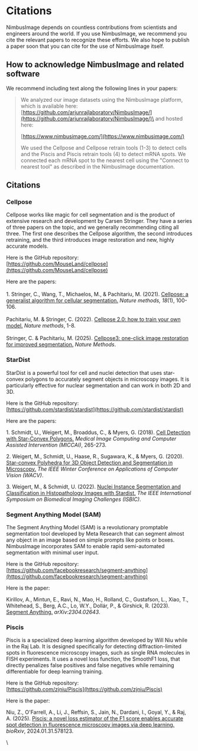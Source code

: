 # Citations

NimbusImage depends on countless contributions from scientists and engineers around the world. If you use NimbusImage, we recommend you cite the relevant papers to recognize these efforts. We also hope to publish a paper soon that you can cite for the use of NimbusImage itself.

## How to acknowledge NimbusImage and related software

We recommend including text along the following lines in your papers:

> We analyzed our image datasets using the NimbusImage platform, which is available here:\
> [https://github.com/arjunrajlaboratory/NimbusImage/](https://github.com/arjunrajlaboratory/NimbusImage/)\
> and hosted here:
>
> [https://www.nimbusimage.com/](https://www.nimbusimage.com/)
>
> We used the Cellpose and Cellpose retrain tools (1-3) to detect cells and the Piscis and Piscis retrain tools (4) to detect mRNA spots. We connected each mRNA spot to the nearest cell using the "Connect to nearest tool" as described in the NimbusImage documentation.

## Citations

### Cellpose

Cellpose works like magic for cell segmentation and is the product of extensive research and development by Carsen Stringer. They have a series of three papers on the topic, and we generally recommending citing all three. The first one describes the Cellpose algorithm, the second introduces retraining, and the third introduces image restoration and new, highly accurate models.

Here is the GitHub repository:\
[https://github.com/MouseLand/cellpose](https://github.com/MouseLand/cellpose)

Here are the papers:\
\
1\. Stringer, C., Wang, T., Michaelos, M., & Pachitariu, M. (2021). [Cellpose: a generalist algorithm for cellular segmentation.](https://www.nature.com/articles/s41592-020-01018-x) _Nature methods, 18_(1), 100-106.\
\
Pachitariu, M. & Stringer, C. (2022). [Cellpose 2.0: how to train your own model.](https://www.nature.com/articles/s41592-022-01663-4) _Nature methods_, 1-8.\
\
Stringer, C. & Pachitariu, M. (2025). [Cellpose3: one-click image restoration for improved segmentation.](https://www.nature.com/articles/s41592-025-02595-5) _Nature Methods_.

### StarDist

StarDist is a powerful tool for cell and nuclei detection that uses star-convex polygons to accurately segment objects in microscopy images. It is particularly effective for nuclear segmentation and can work in both 2D and 3D.

Here is the GitHub repository:  
[https://github.com/stardist/stardist](https://github.com/stardist/stardist)

Here are the papers:  

1\. Schmidt, U., Weigert, M., Broaddus, C., & Myers, G. (2018). [Cell Detection with Star-Convex Polygons.](https://doi.org/10.1007/978-3-030-00934-2_30) _Medical Image Computing and Computer Assisted Intervention (MICCAI)_, 265-273.  

2\. Weigert, M., Schmidt, U., Haase, R., Sugawara, K., & Myers, G. (2020). [Star-convex Polyhedra for 3D Object Detection and Segmentation in Microscopy.](https://doi.org/10.1109/WACV45572.2020.9093435) _The IEEE Winter Conference on Applications of Computer Vision (WACV)_.  

3\. Weigert, M., & Schmidt, U. (2022). [Nuclei Instance Segmentation and Classification in Histopathology Images with Stardist.](https://doi.org/10.1109/ISBIC56247.2022.9854534) _The IEEE International Symposium on Biomedical Imaging Challenges (ISBIC)_.

### Segment Anything Model (SAM)

The Segment Anything Model (SAM) is a revolutionary promptable segmentation tool developed by Meta Research that can segment almost any object in an image based on simple prompts like points or boxes. NimbusImage incorporates SAM to enable rapid semi-automated segmentation with minimal user input.

Here is the GitHub repository:  
[https://github.com/facebookresearch/segment-anything](https://github.com/facebookresearch/segment-anything)

Here is the paper:  

Kirillov, A., Mintun, E., Ravi, N., Mao, H., Rolland, C., Gustafson, L., Xiao, T., Whitehead, S., Berg, A.C., Lo, W.Y., Dollár, P., & Girshick, R. (2023). [Segment Anything.](https://arxiv.org/abs/2304.02643) _arXiv:2304.02643_.

### Piscis

Piscis is a specialized deep learning algorithm developed by Will Niu while in the Raj Lab. It is designed specifically for detecting diffraction-limited spots in fluorescence microscopy images, such as single RNA molecules in FISH experiments. It uses a novel loss function, the SmoothF1 loss, that directly penalizes false positives and false negatives while remaining differentiable for deep learning training.

Here is the GitHub repository:  
[https://github.com/zjniu/Piscis](https://github.com/zjniu/Piscis)

Here is the paper:  

Niu, Z., O'Farrell, A., Li, J., Reffsin, S., Jain, N., Dardani, I., Goyal, Y., & Raj, A. (2025). [Piscis: a novel loss estimator of the F1 score enables accurate spot detection in fluorescence microscopy images via deep learning.](https://doi.org/10.1101/2024.01.31.578123) _bioRxiv_, 2024.01.31.578123.

\




